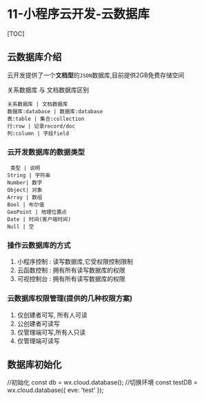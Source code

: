 # 11-小程序云开发-云数据库
[TOC]

## 云数据库介绍
云开发提供了一个**文档型**的`JSON`数据库,目前提供2GB免费存储空间

关系数据库 与 文档数据库区别
```table
关系数据库 | 文档数据库
数据库:database | 数据库:database
表:table | 集合:collection
行:row | 记录record/doc
列:column | 字段field
```

### 云开发数据库的数据类型
```table
 类型 | 说明
String | 字符串
Number| 数字
Object| 对象
Array | 数组
Bool | 布尔值
GeoPoint | 地理位置点
Date | 时间(客户端时间)
Null | 空
```

### 操作云数据库的方式
1. 小程序控制 : 读写数据库,它受权限控制限制
2. 云函数控制 : 拥有所有读写数据库的权限
3. 可视控制台 : 拥有所有读写数据库的权限

### 云数据库权限管理(提供的几种权限方案)
1. 仅创建者可写, 所有人可读
2. 公创建者可读写
3. 仅管理端可写,所有人只读
4. 仅管理端可读写

## 数据库初始化
//初始化
const db = wx.cloud.database();
//切换环境
const testDB = wx.cloud.database({
    eve: 'test'
});

